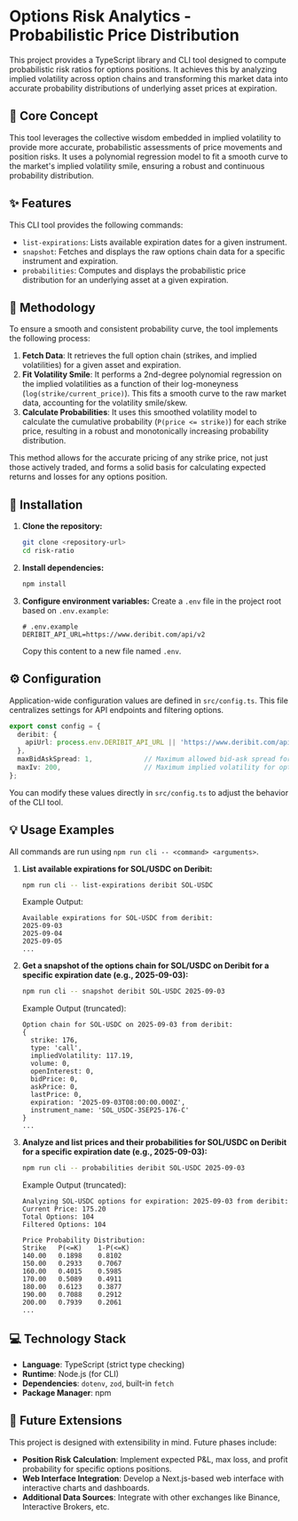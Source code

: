 # Options Risk Analytics - Probabilistic Price Distribution

This project provides a TypeScript library and CLI tool designed to compute probabilistic risk ratios for options positions. It achieves this by analyzing implied volatility across option chains and transforming this market data into accurate probability distributions of underlying asset prices at expiration.

## 🎯 Core Concept

This tool leverages the collective wisdom embedded in implied volatility to provide more accurate, probabilistic assessments of price movements and position risks. It uses a polynomial regression model to fit a smooth curve to the market's implied volatility smile, ensuring a robust and continuous probability distribution.

## ✨ Features

This CLI tool provides the following commands:

*   `list-expirations`: Lists available expiration dates for a given instrument.
*   `snapshot`: Fetches and displays the raw options chain data for a specific instrument and expiration.
*   `probabilities`: Computes and displays the probabilistic price distribution for an underlying asset at a given expiration.

## 🔬 Methodology

To ensure a smooth and consistent probability curve, the tool implements the following process:

1.  **Fetch Data**: It retrieves the full option chain (strikes, and implied volatilities) for a given asset and expiration.
2.  **Fit Volatility Smile**: It performs a 2nd-degree polynomial regression on the implied volatilities as a function of their log-moneyness (`log(strike/current_price)`). This fits a smooth curve to the raw market data, accounting for the volatility smile/skew.
3.  **Calculate Probabilities**: It uses this smoothed volatility model to calculate the cumulative probability (`P(price <= strike)`) for each strike price, resulting in a robust and monotonically increasing probability distribution.

This method allows for the accurate pricing of any strike price, not just those actively traded, and forms a solid basis for calculating expected returns and losses for any options position.

## 🚀 Installation

1.  **Clone the repository:**
    ```bash
    git clone <repository-url>
    cd risk-ratio
    ```
2.  **Install dependencies:**
    ```bash
    npm install
    ```
3.  **Configure environment variables:**
    Create a `.env` file in the project root based on `.env.example`:
    ```
    # .env.example
    DERIBIT_API_URL=https://www.deribit.com/api/v2
    ```
    Copy this content to a new file named `.env`.

## ⚙️ Configuration

Application-wide configuration values are defined in `src/config.ts`. This file centralizes settings for API endpoints and filtering options.

```typescript
export const config = {
  deribit: {
    apiUrl: process.env.DERIBIT_API_URL || 'https://www.deribit.com/api/v2',
  },
  maxBidAskSpread: 1,             // Maximum allowed bid-ask spread for options to be considered
  maxIv: 200,                     // Maximum implied volatility for options to be considered
};
```

You can modify these values directly in `src/config.ts` to adjust the behavior of the CLI tool.

## 💡 Usage Examples

All commands are run using `npm run cli -- <command> <arguments>`.

1.  **List available expirations for SOL/USDC on Deribit:**
    ```bash
    npm run cli -- list-expirations deribit SOL-USDC
    ```
    Example Output:
    ```
    Available expirations for SOL-USDC from deribit:
    2025-09-03
    2025-09-04
    2025-09-05
    ...
    ```

2.  **Get a snapshot of the options chain for SOL/USDC on Deribit for a specific expiration date (e.g., 2025-09-03):**
    ```bash
    npm run cli -- snapshot deribit SOL-USDC 2025-09-03
    ```
    Example Output (truncated):
    ```
    Option chain for SOL-USDC on 2025-09-03 from deribit:
    {
      strike: 176,
      type: 'call',
      impliedVolatility: 117.19,
      volume: 0,
      openInterest: 0,
      bidPrice: 0,
      askPrice: 0,
      lastPrice: 0,
      expiration: '2025-09-03T08:00:00.000Z',
      instrument_name: 'SOL_USDC-3SEP25-176-C'
    }
    ...
    ```

3.  **Analyze and list prices and their probabilities for SOL/USDC on Deribit for a specific expiration date (e.g., 2025-09-03):**
    ```bash
    npm run cli -- probabilities deribit SOL-USDC 2025-09-03
    ```
    Example Output (truncated):
    ```
    Analyzing SOL-USDC options for expiration: 2025-09-03 from deribit:
    Current Price: 175.20
    Total Options: 104
    Filtered Options: 104

    Price Probability Distribution:
    Strike   P(<=K)    1-P(<=K)
    140.00   0.1898    0.8102
    150.00   0.2933    0.7067
    160.00   0.4015    0.5985
    170.00   0.5089    0.4911
    180.00   0.6123    0.3877
    190.00   0.7088    0.2912
    200.00   0.7939    0.2061
    ...
    ```

## 💻 Technology Stack

*   **Language**: TypeScript (strict type checking)
*   **Runtime**: Node.js (for CLI)
*   **Dependencies**: `dotenv`, `zod`, built-in `fetch`
*   **Package Manager**: npm

## 🔮 Future Extensions

This project is designed with extensibility in mind. Future phases include:

*   **Position Risk Calculation**: Implement expected P&L, max loss, and profit probability for specific options positions.
*   **Web Interface Integration**: Develop a Next.js-based web interface with interactive charts and dashboards.
*   **Additional Data Sources**: Integrate with other exchanges like Binance, Interactive Brokers, etc.
